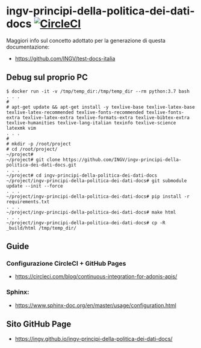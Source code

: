 # ingv-principi-della-politica-dei-dati-docs [![CircleCI](https://circleci.com/gh/INGV/ingv-principi-della-politica-dei-dati-docs/tree/main.svg?style=svg)](https://circleci.com/gh/INGV/ingv-principi-della-politica-dei-dati-docs/tree/main)

Maggiori info sul concetto adottato per la generazione di questa documentazione:
- https://github.com/INGV/test-docs-italia

## Debug sul proprio PC
```
$ docker run -it -v /tmp/temp_dir:/tmp/temp_dir --rm python:3.7 bash
. . .
#
# apt-get update && apt-get install -y texlive-base texlive-latex-base texlive-latex-recommended texlive-fonts-recommended texlive-fonts-extra texlive-latex-extra texlive-formats-extra texlive-bibtex-extra texlive-humanities texlive-lang-italian texinfo texlive-science latexmk vim
. . .
#
# mkdir -p /root/project
# cd /root/project/
~/project#
~/project# git clone https://github.com/INGV/ingv-principi-della-politica-dei-dati-docs.git
. . .
~/project# cd ingv-principi-della-politica-dei-dati-docs
~/project/ingv-principi-della-politica-dei-dati-docs# git submodule update --init --force
. . .
~/project/ingv-principi-della-politica-dei-dati-docs# pip install -r requirements.txt
. . .
~/project/ingv-principi-della-politica-dei-dati-docs# make html
. . .
~/project/ingv-principi-della-politica-dei-dati-docs# cp -R _build/html /tmp/temp_dir/
```

## Guide
### Configurazione CircleCI + GitHub Pages
- https://circleci.com/blog/continuous-integration-for-adonis-apis/

### Sphinx:
- https://www.sphinx-doc.org/en/master/usage/configuration.html

## Sito GitHub Page
- https://ingv.github.io/ingv-principi-della-politica-dei-dati-docs/
